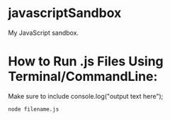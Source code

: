 # javascriptSandbox

My JavaScript sandbox. 

# How to Run .js Files Using Terminal/CommandLine:

Make sure to include console.log("output text here");

    node filename.js
